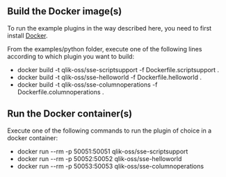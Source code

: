 ## Build the Docker image(s)
To run the example plugins in the way described here, you need to first install [Docker](https://www.docker.com/).

 From the examples/python folder, execute one of the following lines according to which plugin you want to build:
 

 

 - docker build -t qlik-oss/sse-scriptsupport -f Dockerfile.scriptsupport .
 - docker build -t qlik-oss/sse-helloworld -f Dockerfile.helloworld .
 - docker build -t qlik-oss/sse-columnoperations -f Dockerfile.columnoperations .



## Run the Docker container(s)
Execute one of the following commands to run the plugin of choice in a docker container:

 

 - docker run --rm -p 50051:50051 qlik-oss/sse-scriptsupport
 - docker run --rm -p 50052:50052 qlik-oss/sse-helloworld
 - docker run --rm -p 50053:50053 qlik-oss/sse-columnoperations
